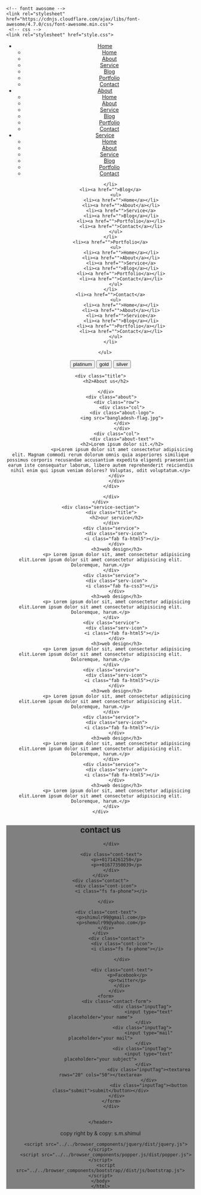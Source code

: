 
<!DOCTYPE html>
<html lang="en">
<head>
    <meta charset="UTF-8">
    <meta name="viewport" content="width=device-width, initial-scale=1.0">
    <title>Firt web site </title>
            <!-- bootstrap -->
    <link rel="stylesheet" href="https://stackpath.bootstrapcdn.com/bootstrap/4.4.1/css/bootstrap.min.css" integrity="sha384-Vkoo8x4CGsO3+Hhxv8T/Q5PaXtkKtu6ug5TOeNV6gBiFeWPGFN9MuhOf23Q9Ifjh" crossorigin="anonymous">
           

    <!-- fontt awosome -->
    <link rel="stylesheet" href="https://cdnjs.cloudflare.com/ajax/libs/font-awesome/4.7.0/css/font-awesome.min.css">
     <!-- css -->
    <link rel="stylesheet" href="style.css">
</head>
<body>
<header>
<div class="nav">
    <ul>
        <li><a href="">Home</a>
            <ul>
                <li><a href="">Home</a></li>
                <li><a href="">About</a></li>
                <li><a href="">Service</a>
                <li><a href="">Blog</a></li>
                <li><a href="">Portfolio</a></li>
                <li><a href="">Contact</a></li>
            </ul>
        </li>
        <li><a href="">About</a>
            <ul>
                <li><a href="">Home</a></li>
                <li><a href="">About</a></li>
                <li><a href="">Service</a>
                <li><a href="">Blog</a></li>
                <li><a href="">Portfolio</a></li>
                <li><a href="">Contact</a></li>
            </ul>
        </li>
        <li><a href="">Service</a>
            <ul>
                <li><a href="">Home</a></li>
                <li><a href="">About</a></li>
                <li><a href="">Service</a>
                <li><a href="">Blog</a></li>
                <li><a href="">Portfolio</a></li>
                <li><a href="">Contact</a></li>
            </ul>
        
        </li>
        <li><a href="">Blog</a>
            <ul>
                <li><a href="">Home</a></li>
                <li><a href="">About</a></li>
                <li><a href="">Service</a>
                <li><a href="">Blog</a></li>
                <li><a href="">Portfolio</a></li>
                <li><a href="">Contact</a></li>
            </ul>
        </li>
        <li><a href="">Portfolio</a>
            <ul>
                <li><a href="">Home</a></li>
                <li><a href="">About</a></li>
                <li><a href="">Service</a>
                <li><a href="">Blog</a></li>
                <li><a href="">Portfolio</a></li>
                <li><a href="">Contact</a></li>
            </ul>
        </li>
        <li><a href="">Contact</a>
            <ul>
                <li><a href="">Home</a></li>
                <li><a href="">About</a></li>
                <li><a href="">Service</a>
                <li><a href="">Blog</a></li>
                <li><a href="">Portfolio</a></li>
                <li><a href="">Contact</a></li>
            </ul>
        </li>

    </ul>
</div>
<div class="banner-cover" style="background-image: url(Shahid-Minar.jpg);">
    <div class="banner-text">
        <button type="submit">platinum</button>
        <button type="submit">gold</button>
        <button type="submit">silver</button>
    </div>
</div>
<div class="about-section">

    <div class="title">
        <h2>About us</h2>

        </div>
            <div class="about">
                <div class="row">
                    <div class="col">
                    <div class="about-logo">
                    <img src="bangladesh-flag.jpg">
                    </div>
                    </div>
                <div class="col">
                    <div class="about-text">
                    <h2>Lorem ipsum dolor sit.</h2>
                    <p>Lorem ipsum dolor sit amet consectetur adipisicing elit. Magnam commodi rerum dolorum omnis quia asperiores similique possimus corporis recusandae accusantium expedita eligendi praesentium earum iste consequatur laborum, libero autem reprehenderit reiciendis nihil enim qui ipsum veniam dolores? Voluptas, odit voluptatum.</p>
                </div>
                </div>
            </div>
            
            </div>
    </div>
    <div class="service-section">
            <div class="title">
                <h2>our service</h2>
            </div>
            <div class="service">
                <div class="serv-icon">
                    <i class="fab fa-html5"></i>
                </div>
                <h3>web design</h3>
                <p> Lorem ipsum dolor sit, amet consectetur adipisicing elit.Lorem ipsum dolor sit amet consectetur adipisicing elit. Doloremque, harum.</p>
            </div>
            <div class="service">
                <div class="serv-icon">
                    <i class="fab fa-css3"></i>
                </div>
                <h3>web design</h3>
                <p> Lorem ipsum dolor sit, amet consectetur adipisicing elit.Lorem ipsum dolor sit amet consectetur adipisicing elit. Doloremque, harum.</p>
            </div>
            <div class="service">
                <div class="serv-icon">
                    <i class="fab fa-html5"></i>
                </div>
                <h3>web design</h3>
                <p> Lorem ipsum dolor sit, amet consectetur adipisicing elit.Lorem ipsum dolor sit amet consectetur adipisicing elit. Doloremque, harum.</p>
            </div>
            <div class="service">
                <div class="serv-icon">
                    <i class="fab fa-html5"></i>
                </div>
                <h3>web design</h3>
                <p> Lorem ipsum dolor sit, amet consectetur adipisicing elit.Lorem ipsum dolor sit amet consectetur adipisicing elit. Doloremque, harum.</p>
            </div>
            <div class="service">
                <div class="serv-icon">
                    <i class="fab fa-html5"></i>
                </div>
                <h3>web design</h3>
                <p> Lorem ipsum dolor sit, amet consectetur adipisicing elit.Lorem ipsum dolor sit amet consectetur adipisicing elit. Doloremque, harum.</p>
            </div>
            <div class="service">
                <div class="serv-icon">
                    <i class="fab fa-html5"></i>
                </div>
                <h3>web design</h3>
                <p> Lorem ipsum dolor sit, amet consectetur adipisicing elit.Lorem ipsum dolor sit amet consectetur adipisicing elit. Doloremque, harum.</p>
            </div>
    </div>
<div class="contact-section" style="background-color: gray;">
                <div class="title">
                    <h2>contact us</h2>
                </div>
     <div class="contact">
                <div class="cont-icon">
                    <i class="fs fa-phone"></i>

            </div>
        
            <div class="cont-text">
                <p>+01714261258</p>
                <p>+01677350039</p>
            </div>
    </div>
    <div class="contact">
        <div class="cont-icon">
            <i class="fs fa-phone"></i>

        </div>
    
        <div class="cont-text">
            <p>shimulr99@gmail.com</p>
            <p>shemulr99@yahoo.com</p>
        </div>
    </div>
                <div class="contact">
                    <div class="cont-icon">
                        <i class="fs fa-phone"></i>

                    </div>
                
                    <div class="cont-text">
                        <p>Facebook</p>
                        <p>twitter</p>
                    </div>
                </div>
        <form>
                <div class="contact-form">
                                    <div class="inputTag"> 
                                        <input type="text" placeholder="your name">
                                    </div>
                                    <div class="inputTag"> 
                                        <input type="mail" placeholder="your mail">
                                    </div>
                                    <div class="inputTag"> 
                                        <input type="text" placeholder="your subject">
                                    </div>
                                        <div class="inputTag"><textarea rows="20" cols="50"></textarea>
                                        </div>
                                        <div class="inputTag"><button class="submit">submit</button></div>
                </div>
            </form>
            </div>
        

    </header>

<footer>
    <div class="footer">
        <div class="footer-text">
            <p>copy right by & copy: s.m.shimul </p>
        </div>
        <div class="footer-icon">
            <i class="fab fa-facebook"></i>
            <i class="fab fa-facebook"></i>
            <i class="fab fa-facebook"></i>
        </div>
    </div>
</footer>

        <script src="../../browser_components/jquery/dist/jquery.js"></script>
        <script src="../../browser_components/popper.js/dist/popper.js"></script>
        <script src="../../browser_components/bootstrap//dist/js/bootstrap.js"></script>
    </body>
    </html>







  
   

